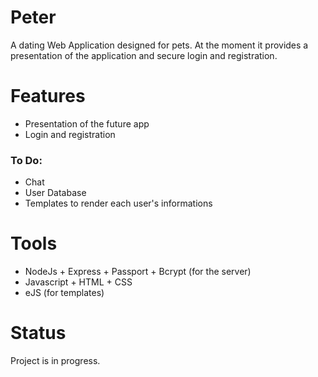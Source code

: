 # Peter

A dating Web Application designed for pets. At the moment it provides a presentation of the application and secure login and registration. 

# Features

- Presentation of the future app
- Login and registration

### To Do:

- Chat
- User Database
- Templates to render each user's informations

# Tools

- NodeJs + Express + Passport + Bcrypt (for the server)
- Javascript + HTML + CSS
- eJS (for templates)

# Status

Project is in progress. 
